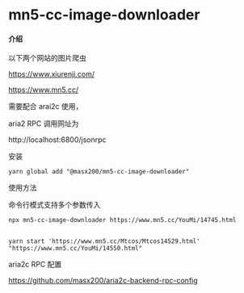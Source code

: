# mn5-cc-image-downloader

#### 介绍

以下两个网站的图片爬虫

https://www.xiurenji.com/

https://www.mn5.cc/

需要配合 arai2c 使用，

aria2 RPC 调用网址为

http://localhost:6800/jsonrpc

安装


```
yarn global add "@masx200/mn5-cc-image-downloader"
```
使用方法

命令行模式支持多个参数传入
```
npx mn5-cc-image-downloader https://www.mn5.cc/YouMi/14745.html 

```
```shell

yarn start 'https://www.mn5.cc/Mtcos/Mtcos14529.html' "https://www.mn5.cc/YouMi/14550.html"

```

aria2c RPC 配置

https://github.com/masx200/aria2c-backend-rpc-config
